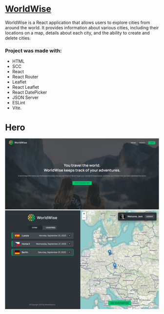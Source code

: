 # <a href="https://worldwise-andrii-mysaka.netlify.app/" target="_blank">WorldWise</a>
WorldWise is a React application that allows users to explore cities from around the world. It provides information about various cities, including their locations on a map, details about each city, and the ability to create and delete cities.

### Project was made with:
- HTML
- SCC
- React
- React Router
- Leaflet
- React Leaflet
- React DatePicker
- JSON Server
- ESLint
- Vite.


# Hero
<a href="https://worldwise-andrii-mysaka.netlify.app/" target="_blank">
<img src="./WorldWise_Screenshot_1.png" style="max-width:100%;">
<img src="./WorldWise_Screenshot_2.png" style="max-width:100%;">
</a>
